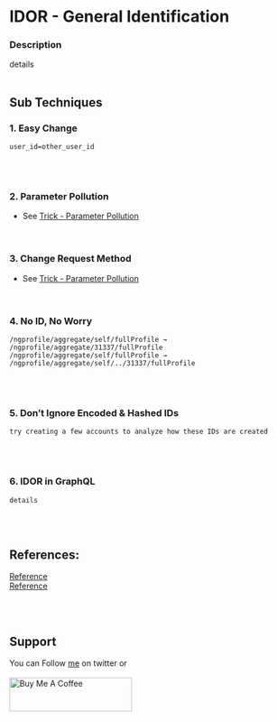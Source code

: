 # IDOR - General Identification

### Description
details
</br>&nbsp;

## Sub Techniques
### 1. Easy Change
```
user_id=other_user_id
```
</br>&nbsp;

### 2. Parameter Pollution
- See [Trick - Parameter Pollution](https://github.com/NafisiAslH/WebPenTestMethodology/blob/main/Resources/Trick%20-%20Parameter%20Pollution.md)</br>
</br>&nbsp;

### 3. Change Request Method
- See [Trick - Parameter Pollution](https://github.com/NafisiAslH/WebPenTestMethodology/blob/main/Resources/Trick%20-%20Change%20Request%20Method.md)</br>
</br>&nbsp;

### 4. No ID, No Worry 
```
/ngprofile/aggregate/self/fullProfile → /ngprofile/aggregate/31337/fullProfile 
/ngprofile/aggregate/self/fullProfile → /ngprofile/aggregate/self/../31337/fullProfile 
```
</br>&nbsp;

### 5. Don’t Ignore Encoded & Hashed IDs 
```
try creating a few accounts to analyze how these IDs are created 
```
</br>&nbsp;

### 6. IDOR in GraphQL 
```
details
```
</br>&nbsp;

## References:
[Reference](https://www.aon.com/cyber-solutions/aon_cyber_labs/finding-more-idors-tips-and-tricks/)</br>
[Reference](https://16521092.medium.com/some-ways-to-find-more-idor-da16c93954e5 )</br>


<br>&nbsp;
## Support
You can Follow [me](https://twitter.com/MeAsHacker_HNA) on twitter or
<br><br><a href="https://www.buymeacoffee.com/NafisiAslH" target="_blank"><img src="https://cdn.buymeacoffee.com/buttons/v2/default-yellow.png" alt="Buy Me A Coffee" style="height: 60px !important;width: 217px !important;" ></a>
